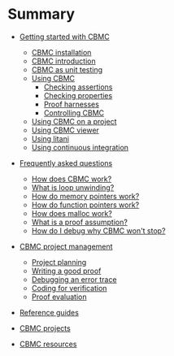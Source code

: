 # Summary

* [Getting started with CBMC](README.md)
  * [CBMC installation](installation.md)
  * [CBMC introduction](cbmc/overview/introduction.md)
  * [CBMC as unit testing](cbmc/overview/unit-testing.md)
  * [Using CBMC](cbmc/overview/README.md)
    * [Checking assertions](cbmc/overview/checking-assertions.md)
    * [Checking properties](cbmc/overview/checking-properties.md)
    * [Proof harnesses](cbmc/overview/proof-harnesses.md)
    * [Controlling CBMC]()
  * [Using CBMC on a project](starter-kit/overview/README.md)
  * [Using CBMC viewer]()
  * [Using litani]()
  * [Using continuous integration]()

* [Frequently asked questions](faq/README.md)
  * [How does CBMC work?](faq/cbmc.md)
  * [What is loop unwinding?](faq/loop-unwinding.md)
  * [How do memory pointers work?](faq/memory-model.md)
  * [How do function pointers work?]()
  * [How does malloc work?](faq/malloc.md)
  * [What is a proof assumption?](faq/proof-assumptions.md)
  * [How do I debug why CBMC won't stop?](faq/termination.md)

* [CBMC project management](management/README.md)
  * [Project planning](management/Plan-your-proof.md)
  * [Writing a good proof](management/Write-a-good-proof.md)
  * [Debugging an error trace](management/Debug-an-error-trace.md)
  * [Coding for verification](management/Code-for-verification.md)
  * [Proof evaluation](management/Code-review-for-proofs.md)

* [Reference guides]()

* [CBMC projects](projects.md)

* [CBMC resources](resources.md)